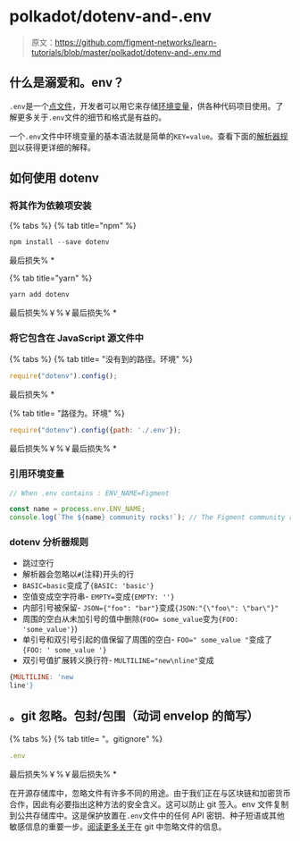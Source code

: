 # polkadot/dotenv-and-.env

> 原文：<https://github.com/figment-networks/learn-tutorials/blob/master/polkadot/dotenv-and-.env.md>

## 什么是溺爱和。env？

`.env`是一个[点文件](https://medium.com/@webprolific/getting-started-with-dotfiles-43c3602fd789)，开发者可以用它来存储[环境变量](https://medium.com/chingu/an-introduction-to-environment-variables-and-how-to-use-them-f602f66d15fa)，供各种代码项目使用。了解更多关于`.env`文件的细节和格式是有益的。

一个`.env`文件中环境变量的基本语法就是简单的`KEY=value`。查看下面的[解析器规则](/figment-networks/learn-tutorials/blob/master/polkadot/dotenv-and-.env.md#dotenv-parser-rules)以获得更详细的解释。

## 如何使用 dotenv

### 将其作为依赖项安装

{% tabs %} {% tab title="npm" %}

```js
npm install --save dotenv
```

最后损失% *

{% tab title="yarn" %}

```js
yarn add dotenv 
```

最后损失%￥%￥最后损失% *

### 将它包含在 JavaScript 源文件中

{% tabs %} {% tab title= "没有到的路径。环境" %}

```js
require("dotenv").config();
```

最后损失% *

{% tab title= "路径为。环境" %}

```js
require("dotenv").config({path: './.env'});
```

最后损失%￥%￥最后损失% *

### 引用环境变量

```js
// When .env contains : ENV_NAME=Figment

const name = process.env.ENV_NAME;
console.log(`The ${name} community rocks!`); // The Figment community rocks!
```

### dotenv 分析器规则

*   跳过空行
*   解析器会忽略以`#`(注释)开头的行
*   `BASIC=basic`变成了`{BASIC: 'basic'}`
*   空值变成空字符串- `EMPTY=`变成`{EMPTY: ''}`
*   内部引号被保留- `JSON={"foo": "bar"}`变成`{JSON:"{\"foo\": \"bar\"}"`
*   周围的空白从未加引号的值中删除(`FOO= some_value`变为`{FOO: 'some_value'}`)
*   单引号和双引号引起的值保留了周围的空白- `FOO=" some_value "`变成了`{FOO: ' some_value '}`
*   双引号值扩展转义换行符- `MULTILINE="new\nline"`变成

```js
{MULTILINE: 'new
line'} 
```

## 。git 忽略。包封/包围（动词 envelop 的简写）

{% tabs %} {% tab title= "。gitignore" %}

```js
.env 
```

最后损失%￥%￥最后损失% *

在开源存储库中，忽略文件有许多不同的用途。由于我们正在与区块链和加密货币合作，因此有必要指出这种方法的安全含义。这可以防止 git 签入。env 文件复制到公共存储库中。这是保护放置在`.env`文件中的任何 API 密钥、种子短语或其他敏感信息的重要一步。[阅读更多关于](https://docs.github.com/en/github/getting-started-with-github/ignoring-files)在 git 中忽略文件的信息。